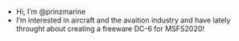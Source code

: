 - Hi, I’m @prinzmarine
- I’m interested in aircraft and the avaition industry and have lately throught about creating a freeware DC-6 for MSFS2020!

